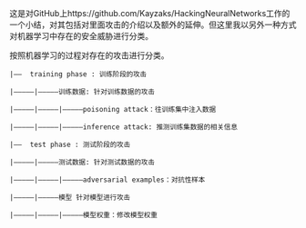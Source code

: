 这是对GitHub上https://github.com/Kayzaks/HackingNeuralNetworks工作的一个小结，对其包括对里面攻击的介绍以及额外的延伸。但这里我以另外一种方式对机器学习中存在的安全威胁进行分类。

按照机器学习的过程对存在的攻击进行分类。

```
|——  training phase : 训练阶段的攻击

|—————|—————训练数据: 针对训练数据的攻击

|—————|—————|—————poisoning attack：往训练集中注入数据

|—————|—————|—————inference attack: 推测训练集数据的相关信息

|——  test phase : 测试阶段的攻击

|—————|—————测试数据: 针对测试数据的攻击

|—————|—————|—————adversarial examples：对抗性样本

|—————|—————模型 针对模型进行攻击

|—————|—————|—————模型权重：修改模型权重
```


